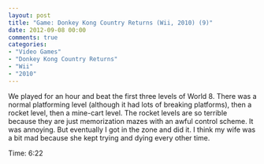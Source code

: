 ```yaml
---
layout: post
title: "Game: Donkey Kong Country Returns (Wii, 2010) (9)"
date: 2012-09-08 00:00
comments: true
categories:
- "Video Games"
- "Donkey Kong Country Returns"
- "Wii"
- "2010"
---
```


We played for an hour and beat the first three levels of
World 8. There was a normal platforming level (although it had
lots of breaking platforms), then a rocket level, then a mine-cart
level. The rocket levels are so terrible because they are just
memorization mazes with an awful control scheme. It was
annoying. But eventually I got in the zone and did it. I think my
wife was a bit mad because she kept trying and dying every other
time.

Time: 6:22
